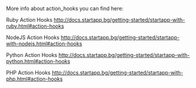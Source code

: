 More info about action_hooks you can find here:

Ruby Action Hooks
http://docs.startapp.bg/getting-started/startapp-with-ruby.html#action-hooks

NodeJS Action Hooks
http://docs.startapp.bg/getting-started/startapp-with-nodejs.html#action-hooks

Python Action Hooks
http://docs.startapp.bg/getting-started/startapp-with-python.html#action-hooks

PHP Action Hooks
http://docs.startapp.bg/getting-started/startapp-with-php.html#action-hooks

